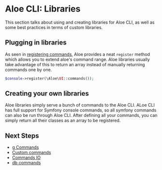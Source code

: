 # Aloe CLI: Libraries

This section talks about using and creating libraries for Aloe CLI, as well as some best practices in terms of custom libraries.

## Plugging in libraries

As seen in [registering commands](/aloe-cli/v/1.0/commands/custom?id=registering-commands), Aloe provides a neat `register` method which allows you to extend aloe's command range. Aloe libraries usually take advantage of this to return an array instead of manually returning commands one by one.

```php
$console->register(\Aloe\UI::commands());
```

## Creating your own libraries

Aloe libraries simply serve a bunch of commands to the Aloe CLI. ALoe CLI has full support for Symfony console commands, so all symfony commands can also be run through Aloe CLI. After defining all your commands, you can simply return all their classes as an array to be registered.

## Next Steps

- [g Commands](/aloe-cli/v/1.0/commands/g-commands)
- [Custom commands](/aloe-cli/v/1.0/commands/custom)
- [Commands IO](/aloe-cli/v/1.0/commands/io)
- [db commands](/aloe-cli/v/1.0/db-commands)
